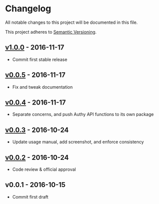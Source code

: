 # Changelog

All notable changes to this project will be documented in this file.

This project adheres to [Semantic Versioning](CONTRIBUTING.md).


## [v1.0.0] - 2016-11-17
- Commit first stable release

## [v0.0.5] - 2016-11-17
- Fix and tweak documentation

## [v0.0.4] - 2016-11-17
- Separate concerns, and push Authy API functions to its own package

## [v0.0.3] - 2016-10-24
- Update usage manual, add screenshot, and enforce consistency

## [v0.0.2] - 2016-10-24
- Code review & official approval

## v0.0.1 - 2016-10-15
- Commit first draft

[v1.0.0]: https://github.com/laravel-notification-channels/authy/compare/v0.0.5...v1.0.0
[v0.0.5]: https://github.com/laravel-notification-channels/authy/compare/v0.0.4...v0.0.5
[v0.0.4]: https://github.com/laravel-notification-channels/authy/compare/v0.0.3...v0.0.4
[v0.0.3]: https://github.com/laravel-notification-channels/authy/compare/v0.0.2...v0.0.3
[v0.0.2]: https://github.com/laravel-notification-channels/authy/compare/v0.0.1...v0.0.2
